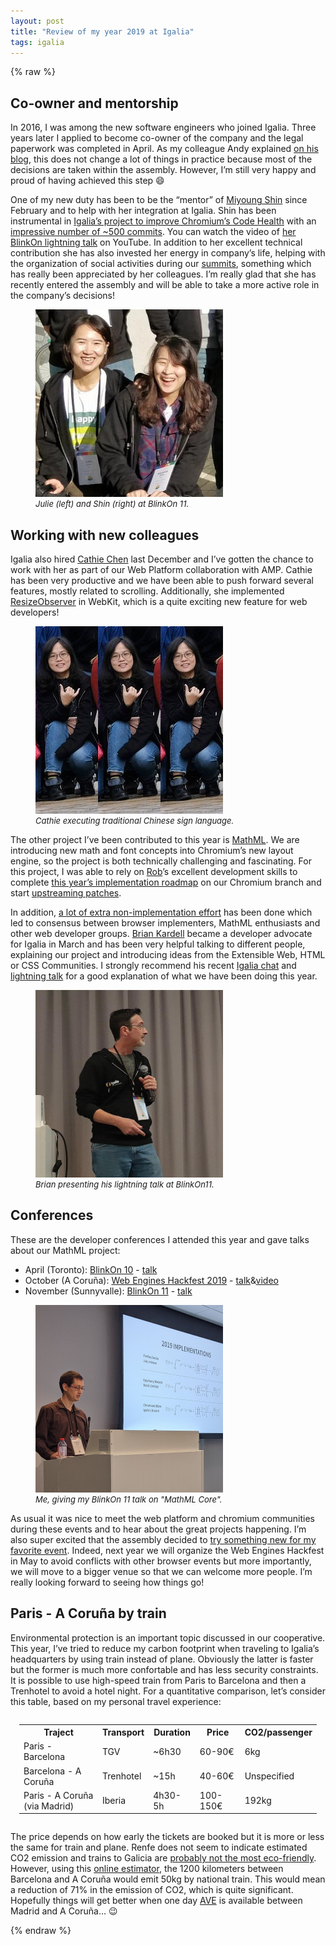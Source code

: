 ```yaml
---
layout: post
title: "Review of my year 2019 at Igalia"
tags: igalia
---
```


{% raw %}

  <h2 id="co-owner-and-mentorship">Co-owner and mentorship</h2>

<p>In 2016, I was among the new software engineers who joined Igalia. Three years later I applied to become co-owner of the company and the legal paperwork was completed in April. As my colleague Andy explained <a href="https://wingolog.org/archives/2013/06/13/but-that-would-be-anarchy">on his blog</a>, this does not change a lot of things in practice because most of the decisions are taken within the assembly. However, I’m still very happy and proud of having achieved this step 😄</p>

<p>One of my new duty has been to be the “mentor” of <a href="https://www.igalia.com/igalian/mshin">Miyoung Shin</a> since February and to help with her integration at Igalia. Shin has been instrumental in <a href="https://www.youtube.com/watch?v=mF7w4LvqlRU">Igalia’s project to improve Chromium’s Code Health</a> with an <a href="https://chromium-review.googlesource.com/q/owner:myid.shin%2540igalia.com">impressive number of ~500 commits</a>. You can watch the video of <a href="https://www.youtube.com/watch?v=t2PcAnZV5r8">her BlinkOn lightning talk</a> on YouTube. In addition to her excellent technical contribution she has also invested her energy in company’s life, helping with the organization of social activities during our <a href="https://www.igalia.com/2018/06/04/The-23rd-biannual-Igalia-Summit.html">summits</a>, something which has really been appreciated by her colleagues. I’m really glad that she has recently entered the assembly and will be able to
take a more active role in the company’s decisions!</p>

<figure>
  <img style="max-width: 100%" src="images/julie-shin-blinkon-11.jpg" alt="Julie and Shin at BlinkOn11" />
                                                                                   <figcaption style="font-style: italic; font-size: small;">Julie (left) and Shin (right) at BlinkOn 11.</figcaption>
</figure>

<h2 id="working-with-new-colleagues">Working with new colleagues</h2>

<p>Igalia also hired
<a href="https://frederic-wang.fr/review-of-igalia-s-web-platform-activities-H2-2018.html">Cathie Chen</a> last December and I’ve gotten the chance to work with her as part of our Web Platform collaboration with AMP. Cathie has been very productive and we have been able to push forward several features, mostly related to scrolling. Additionally, she implemented <a href="https://developer.mozilla.org/en-US/docs/Web/API/ResizeObserver">ResizeObserver</a> in WebKit, which is a quite exciting new feature for web developers!</p>

<figure>
  <img style="max-width: 100%" src="images/cathie-溜溜溜.jpg" alt="Cathie Chen signing 溜溜溜" />
  <figcaption style="font-style: italic; font-size: small;">Cathie executing traditional Chinese sign language.</figcaption>
</figure>

<p>The other project I’ve been contributed to this year is
<a href="https://mathml.igalia.com/">MathML</a>. We are introducing new
math and font concepts into Chromium’s new layout engine, so the project is
both technically challenging and fascinating. For this project,
I was able to rely on
<a href="https://www.igalia.com/igalian/rbuis">Rob</a>’s excellent development skills
to complete <a href="https://mathml.igalia.com/news/2019/07/25/project-status-after-one-semester/#new">this year’s implementation roadmap</a> on our Chromium branch
and start <a href="https://chromium-review.googlesource.com/q/hashtag:%22mathml%22">upstreaming patches</a>.</p>

<p>In addition, <a href="https://mathml.igalia.com/news/2019/10/31/mathml-in-chromium-upstream-process-started">a lot of extra non-implementation effort</a> has been done which led to consensus
between browser implementers, MathML enthusiasts and other web developer groups.
<a href="https://bkardell.com/">Brian Kardell</a>
became a developer advocate for Igalia in March
and has been very helpful talking to different people, explaining our project
and introducing ideas from the Extensible Web, HTML or CSS Communities. I strongly
recommend his
recent <a href="https://mathml.igalia.com/news/2019/12/03/igalia-chats-with-neil-soiffer-on-mathml/#new">Igalia chat</a>
and <a href="https://www.youtube.com/watch?v=uajCY9rGqfw">lightning talk</a> for a good
explanation of what we have been doing this year.</p>

<figure>
  <img style="max-width: 100%" src="images/brian-blinkon-11.jpg" alt="Photo of Brian" />
                                                                                   <figcaption style="font-style: italic; font-size: small;">Brian presenting his lightning talk at BlinkOn11.</figcaption>
</figure>

<h2 id="conferences">Conferences</h2>

<p>These are the developer conferences I attended this year and gave talks
about our MathML project:</p>

<ul>
  <li>April (Toronto): <a href="https://groups.google.com/a/chromium.org/d/msg/blink-dev/HxTVkDgXDWw/jCSkQlsCBwAJ">BlinkOn 10</a> - <a href="https://www.slideshare.net/igalia/mathml-in-layoutng-blinkon-10">talk</a></li>
  <li>October (A Coruña): <a href="https://webengineshackfest.org/2019/">Web Engines Hackfest 2019</a> - <a href="https://www.slideshare.net/igalia/mathml-in-browsers-web-engines-hackfest-2019">talk</a>&amp;<a href="https://youtu.be/Q8Z1D2i61j8?list=PL4sEzdAGvRgDCN6qACHWs04mQQTWBkdGq">video</a></li>
  <li>November (Sunnyvalle): <a href="https://groups.google.com/a/chromium.org/d/msg/blink-dev/O01tTGsI9xc/pBo12Qa2EQAJ">BlinkOn 11</a> - <a href="https://www.slideshare.net/igalia/mathml-core">talk</a></li>
</ul>

<figure>
  <img style="max-width: 100%" src="images/fred-blinkon-11-talk.jpg" alt="Me at BlinkOn 11" />
  <figcaption style="font-style: italic; font-size: small;">Me, giving my BlinkOn 11 talk on "MathML Core".</figcaption>
</figure>

<p>As usual it was nice to meet the web platform and chromium communities during
these events and to hear about the great projects happening. I’m also super
excited that the assembly decided to
<a href="https://blogs.igalia.com/mrego/2019/12/05/web-engines-hackfest-2020-new-dates-new-venue/">try something new for my favorite event</a>.
Indeed, next year we will organize the Web Engines Hackfest in May to avoid
conflicts with other browser events but more importantly, we will move to
a bigger venue so that we can welcome more people. I’m really looking forward
to seeing how things go!</p>

<h2 id="paris---a-coruña-by-train">Paris - A Coruña by train</h2>

<p>Environmental protection is an important topic discussed in our cooperative.
This year, I’ve tried to reduce my carbon footprint when traveling to
Igalia’s headquarters by using train instead of plane. Obviously the latter
is faster but the former is much more confortable and has less security
constraints.
It is possible to use high-speed train from Paris to Barcelona and then a
Trenhotel to avoid a hotel night. For a quantitative comparison,
let’s consider this table, based on my personal travel experience:</p>

<table style="padding: 1em; width: 100%">
<tr>
  <th>Traject</th>
  <th>Transport</th>
  <th>Duration</th>
  <th>Price</th>
  <th>CO2/passenger</th>
</tr>
<tr>
  <td>Paris - Barcelona</td>
  <td>TGV</td>
  <td>~6h30</td>
  <td>60-90€</td>
  <td>6kg</td>
</tr>
<tr>
  <td>Barcelona - A Coruña</td>
  <td>Trenhotel</td>
  <td>~15h</td>
  <td>40-60€</td>
  <td>Unspecified</td>
</tr>
<tr>
  <td>Paris - A Coruña<br />(via Madrid)</td>
  <td>Iberia</td>
  <td>4h30-5h</td>
  <td>100-150€</td>
  <td>192kg</td>
</tr>
</table>

<p>The price depends on how early the tickets are booked but it is more or less the
same for train and plane.
Renfe does not seem to indicate estimated CO2 emission and trains to Galicia are
<a href="https://en.wikipedia.org/wiki/Trenhotel#Traction">probably not the most eco-friendly</a>. However, using this <a href="https://calculator.carbonfootprint.com/calculator.aspx?tab=6">online estimator</a>, the 1200 kilometers
between Barcelona and A Coruña
would emit 50kg by national train. This would mean a reduction of 71% in the
emission of CO2, which is quite significant. Hopefully things will get better
when one day
<a href="https://en.wikipedia.org/wiki/AVE">AVE</a> is available between Madrid and
A Coruña… 😉</p>

{% endraw %}

